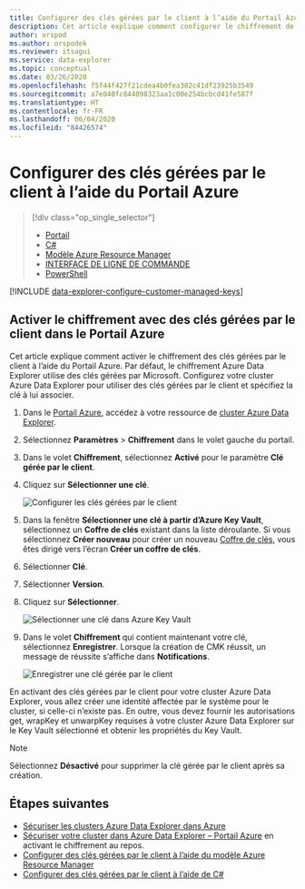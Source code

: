 ```yaml
---
title: Configurer des clés gérées par le client à l’aide du Portail Azure
description: Cet article explique comment configurer le chiffrement de vos données avec des clés gérées par le client dans Azure Data Explorer.
author: orspod
ms.author: orspodek
ms.reviewer: itsagui
ms.service: data-explorer
ms.topic: conceptual
ms.date: 03/26/2020
ms.openlocfilehash: f5f44f427f21cdea4b0fea382c41df23925b3549
ms.sourcegitcommit: a7e040fc844098323aa1c00e254bcbcd41fe587f
ms.translationtype: HT
ms.contentlocale: fr-FR
ms.lasthandoff: 06/04/2020
ms.locfileid: "84426574"
---
```

# <a name="configure-customer-managed-keys-using-the-azure-portal"></a>Configurer des clés gérées par le client à l’aide du Portail Azure

> [!div class="op_single_selector"]
> * [Portail](customer-managed-keys-portal.md)
> * [C#](customer-managed-keys-csharp.md)
> * [Modèle Azure Resource Manager](customer-managed-keys-resource-manager.md)
> * [INTERFACE DE LIGNE DE COMMANDE](customer-managed-keys-cli.md)
> * [PowerShell](customer-managed-keys-powershell.md)

[!INCLUDE [data-explorer-configure-customer-managed-keys](includes/data-explorer-configure-customer-managed-keys.md)]

## <a name="enable-encryption-with-customer-managed-keys-in-the-azure-portal"></a>Activer le chiffrement avec des clés gérées par le client dans le Portail Azure

Cet article explique comment activer le chiffrement des clés gérées par le client à l’aide du Portail Azure. Par défaut, le chiffrement Azure Data Explorer utilise des clés gérées par Microsoft. Configurez votre cluster Azure Data Explorer pour utiliser des clés gérées par le client et spécifiez la clé à lui associer.

1. Dans le [Portail Azure](https://portal.azure.com/), accédez à votre ressource de [cluster Azure Data Explorer](create-cluster-database-portal.md#create-a-cluster). 
1. Sélectionnez **Paramètres** > **Chiffrement** dans le volet gauche du portail.
1. Dans le volet **Chiffrement**, sélectionnez **Activé** pour le paramètre **Clé gérée par le client**.
1. Cliquez sur **Sélectionner une clé**.

    ![Configurer les clés gérées par le client](media/customer-managed-keys-portal/cmk-encryption-setting.png)

1. Dans la fenêtre **Sélectionner une clé à partir d’Azure Key Vault**, sélectionnez un **Coffre de clés** existant dans la liste déroulante. Si vous sélectionnez **Créer nouveau** pour créer un nouveau [Coffre de clés](/azure/key-vault/quick-create-portal#create-a-vault), vous êtes dirigé vers l’écran **Créer un coffre de clés**.

1. Sélectionner **Clé**.
1. Sélectionner **Version**.
1. Cliquez sur **Sélectionner**.

    ![Sélectionner une clé dans Azure Key Vault](media/customer-managed-keys-portal/cmk-key-vault.png)

1. Dans le volet **Chiffrement** qui contient maintenant votre clé, sélectionnez **Enregistrer**. Lorsque la création de CMK réussit, un message de réussite s’affiche dans **Notifications**.

    ![Enregistrer une clé gérée par le client](media/customer-managed-keys-portal/cmk-encryption-setting.png)

En activant des clés gérées par le client pour votre cluster Azure Data Explorer, vous allez créer une identité affectée par le système pour le cluster, si celle-ci n’existe pas. En outre, vous devez fournir les autorisations get, wrapKey et unwarpKey requises à votre cluster Azure Data Explorer sur le Key Vault sélectionné et obtenir les propriétés du Key Vault. 

> [!NOTE]
> Sélectionnez **Désactivé** pour supprimer la clé gérée par le client après sa création.

## <a name="next-steps"></a>Étapes suivantes

* [Sécuriser les clusters Azure Data Explorer dans Azure](security.md)
* [Sécuriser votre cluster dans Azure Data Explorer – Portail Azure](manage-cluster-security.md) en activant le chiffrement au repos.
* [Configurer des clés gérées par le client à l’aide du modèle Azure Resource Manager](customer-managed-keys-resource-manager.md)
* [Configurer des clés gérées par le client à l’aide de C#](customer-managed-keys-csharp.md)




